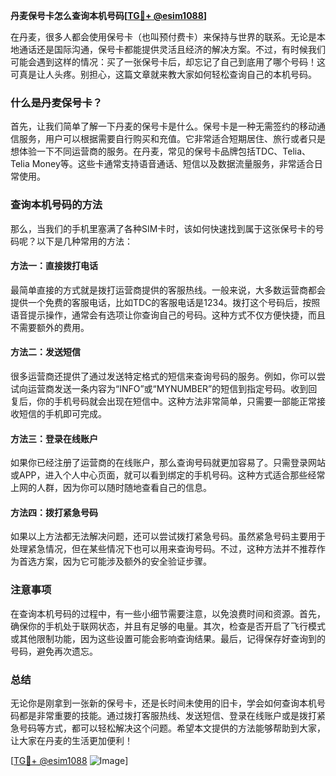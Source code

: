 **丹麦保号卡怎么查询本机号码[[TG💪+ @esim1088](https://t.me/s/esim1088)]**

在丹麦，很多人都会使用保号卡（也叫预付费卡）来保持与世界的联系。无论是本地通话还是国际沟通，保号卡都能提供灵活且经济的解决方案。不过，有时候我们可能会遇到这样的情况：买了一张保号卡后，却忘记了自己到底用了哪个号码！这可真是让人头疼。别担心，这篇文章就来教大家如何轻松查询自己的本机号码。

### 什么是丹麦保号卡？

首先，让我们简单了解一下丹麦的保号卡是什么。保号卡是一种无需签约的移动通信服务，用户可以根据需要自行购买和充值。它非常适合短期居住、旅行或者只是想体验一下不同运营商的服务。在丹麦，常见的保号卡品牌包括TDC、Telia、Telia Money等。这些卡通常支持语音通话、短信以及数据流量服务，非常适合日常使用。

### 查询本机号码的方法

那么，当我们的手机里塞满了各种SIM卡时，该如何快速找到属于这张保号卡的号码呢？以下是几种常用的方法：

#### 方法一：直接拨打电话
最简单直接的方式就是拨打运营商提供的客服热线。一般来说，大多数运营商都会提供一个免费的客服电话，比如TDC的客服电话是1234。拨打这个号码后，按照语音提示操作，通常会有选项让你查询自己的号码。这种方式不仅方便快捷，而且不需要额外的费用。

#### 方法二：发送短信
很多运营商还提供了通过发送特定格式的短信来查询号码的服务。例如，你可以尝试向运营商发送一条内容为“INFO”或“MYNUMBER”的短信到指定号码。收到回复后，你的手机号码就会出现在短信中。这种方法非常简单，只需要一部能正常接收短信的手机即可完成。

#### 方法三：登录在线账户
如果你已经注册了运营商的在线账户，那么查询号码就更加容易了。只需登录网站或APP，进入个人中心页面，就可以看到绑定的手机号码。这种方式适合那些经常上网的人群，因为你可以随时随地查看自己的信息。

#### 方法四：拨打紧急号码
如果以上方法都无法解决问题，还可以尝试拨打紧急号码。虽然紧急号码主要用于处理紧急情况，但在某些情况下也可以用来查询号码。不过，这种方法并不推荐作为首选方案，因为它可能涉及额外的安全验证步骤。

### 注意事项

在查询本机号码的过程中，有一些小细节需要注意，以免浪费时间和资源。首先，确保你的手机处于联网状态，并且有足够的电量。其次，检查是否开启了飞行模式或其他限制功能，因为这些设置可能会影响查询结果。最后，记得保存好查询到的号码，避免再次遗忘。

### 总结

无论你是刚拿到一张新的保号卡，还是长时间未使用的旧卡，学会如何查询本机号码都是非常重要的技能。通过拨打客服热线、发送短信、登录在线账户或是拨打紧急号码等方式，都可以轻松解决这个问题。希望本文提供的方法能够帮助到大家，让大家在丹麦的生活更加便利！

[[TG💪+ @esim1088](https://t.me/s/esim1088) ![Image](https://i.postimg.cc/4NQfJmqS/Snipaste-2025-05-13-00-14-12.png)]
